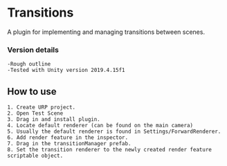 # Transitions
A plugin for implementing and managing transitions between scenes.

### Version details
```
-Rough outline
-Tested with Unity version 2019.4.15f1
```

## How to use

```
1. Create URP project. 
2. Open Test Scene
3. Drag in and install plugin.
4. Locate default renderer (can be found on the main camera)
5. Usually the default renderer is found in Settings/ForwardRenderer.
6. Add render feature in the inspector. 
7. Drag in the transitionManager prefab.
8. Set the transition renderer to the newly created render feature scriptable object.
```
